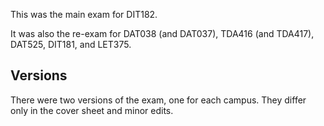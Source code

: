 This was the main exam for DIT182.

It was also the re-exam for DAT038 (and DAT037), TDA416 (and TDA417), DAT525, DIT181, and LET375.

## Versions

There were two versions of the exam, one for each campus.
They differ only in the cover sheet and minor edits.
